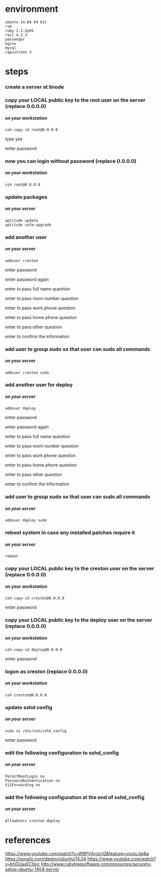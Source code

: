 # environment
    ubuntu 14.04 64 bit
    rvm
    ruby 2.2.2p95
    rail 4.2.3
    passenger
    nginx
    mysql
    capistrano 3
    
# steps
### create a server at linode

### copy your LOCAL public key to the root user on the server (replace 0.0.0.0)
##### on your workstation

    ssh-copy-id root@0.0.0.0
    
type yes

enter password

### now you can login without password (replace 0.0.0.0)
##### on your workstation

    ssh root@0.0.0.0
    
### update packages
##### on your server

    aptitude update
    aptitude safe-upgrade
    
### add another user
##### on your server
       
    adduser creston
    
enter password
    
enter password again
    
enter to pass full name question
    
enter to pass room number question

enter to pass work phone question

enter to pass home phone question

enter to pass other question

enter to confirm the information


### add user to group sudo so that user can sudo all commands
##### on your server

    adduser creston sudo
    
### add another user for deploy
##### on your server
       
    adduser deploy
    
enter password
    
enter password again
    
enter to pass full name question
    
enter to pass room number question

enter to pass work phone question

enter to pass home phone question

enter to pass other question

enter to confirm the information


### add user to group sudo so that user can sudo all commands
##### on your server

    adduser deploy sudo    
    
### reboot system in case any installed patches require it
##### on your server

    reboot
    
### copy your LOCAL public key to the creston user on the server (replace 0.0.0.0)
##### on your workstation

    ssh-copy-id creston@0.0.0.0
    
enter password

### copy your LOCAL public key to the deploy user on the server (replace 0.0.0.0)
##### on your workstation

    ssh-copy-id deploy@0.0.0.0
    
enter password

### logon as creston (replace 0.0.0.0)
##### on your workstation

    ssh creston@0.0.0.0
    
### update sshd config
##### on your server

    sudo vi /etc/ssh/sshd_config
    
enter password

### edit the following configuration to sshd_config
##### on your server

    PermitRootLogin no
    PasswordAuthentication no
    X11Forwarding no
    
### add the following configuration at the end of sshd_config
##### on your server
    
    AllowUsers creston deploy



    
    
    
# references
https://www.youtube.com/watch?v=WBPV4vjzcjQ&feature=youtu.be&a
https://gorails.com/deploy/ubuntu/14.04
https://www.youtube.com/watch?v=bhDUaxEC9oc
http://www.rubytreesoftware.com/resources/securely-setup-ubuntu-1404-server